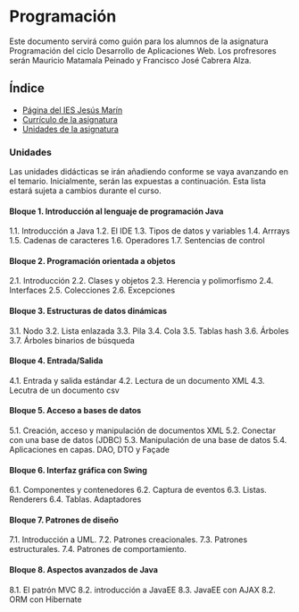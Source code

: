 # Programación

Este documento servirá como guión para los alumnos de la asignatura Programación del ciclo Desarrollo de Aplicaciones Web. Los profresores serán Mauricio Matamala Peinado y Francisco José Cabrera Alza.

## Índice

- [Página del IES Jesús Marín](https://politecnicomalaga.com/)
- [Currículo de la asignatura](docs/curriculo.md)
- [Unidades de la asignatura](#unidades)

### Unidades

Las unidades didácticas se irán añadiendo conforme se vaya avanzando en el temario. Inicialmente, serán las expuestas a continuación. Esta lista estará sujeta a cambios durante el curso.

#### Bloque 1. Introducción al lenguaje de programación Java
1.1. Introducción a Java
1.2. El IDE
1.3. Tipos de datos y variables
1.4. Arrrays
1.5. Cadenas de caracteres
1.6. Operadores
1.7. Sentencias de control

#### Bloque 2. Programación orientada a objetos
2.1. Introducción
2.2. Clases y objetos
2.3. Herencia y polimorfismo
2.4. Interfaces
2.5. Colecciones
2.6. Excepciones

#### Bloque 3. Estructuras de datos dinámicas
3.1. Nodo
3.2. Lista enlazada
3.3. Pila
3.4. Cola
3.5. Tablas hash
3.6. Árboles
3.7. Árboles binarios de búsqueda

#### Bloque 4. Entrada/Salida
4.1. Entrada y salida estándar
4.2. Lectura de un documento XML
4.3. Lecutra de un documento csv

#### Bloque 5. Acceso a bases de datos
5.1. Creación, acceso y manipulación de documentos XML
5.2. Conectar con una base de datos (JDBC)
5.3. Manipulación de una base de datos
5.4. Aplicaciones en capas. DAO, DTO y Façade

#### Bloque 6. Interfaz gráfica con Swing
6.1. Componentes y contenedores
6.2. Captura de eventos
6.3. Listas. Renderers
6.4. Tablas. Adaptadores

#### Bloque 7. Patrones de diseño
7.1. Introducción a UML.
7.2. Patrones creacionales.
7.3. Patrones estructurales.
7.4. Patrones de comportamiento.

#### Bloque 8. Aspectos avanzados de Java
8.1. El patrón MVC
8.2. introducción a JavaEE
8.3. JavaEE con AJAX
8.2. ORM con Hibernate

